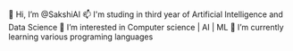 👋 Hi, I’m @SakshiAI
📫 I'm studing in third year of Artificial Intelligence and Data Science
👀 I’m interested in Computer science | AI | ML 
🌱 I’m currently learning various programing languages


